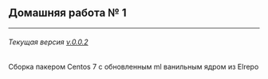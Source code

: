 ## Домашняя работа № 1
______________________
###### Текущая версия [v.0.0.2](CHANGELOG.md)
Сборка пакером Centos 7 с обновленным ml ванильным ядром из Elrepo
